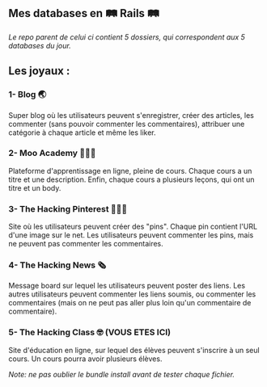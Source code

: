 
  ## Mes databases en 🛤 Rails 🛤

  *Le repo parent de celui ci contient 5 dossiers, qui correspondent aux 5 databases du jour.*

  <h2> Les joyaux :</h2>

  ### 1- Blog 🌏

  Super blog où les utilisateurs peuvent s'enregistrer, créer des articles, les commenter (sans pouvoir commenter les commentaires), attribuer une catégorie à chaque article et même les liker.

  ### 2- Moo Academy 👩🏽‍🎓

  Plateforme d'apprentissage en ligne, pleine de cours. Chaque cours a un titre et une description. Enfin, chaque cours a plusieurs leçons, qui ont un titre et un body.

  ### 3- The Hacking Pinterest 👨🏽‍🎨

  Site où les utilisateurs peuvent créer des "pins". Chaque pin contient l'URL d'une image sur le net. Les utilisateurs peuvent commenter les pins, mais ne peuvent pas commenter les commentaires.

  ### 4- The Hacking News 🗞

  Message board sur lequel les utilisateurs peuvent poster des liens. Les autres utilisateurs peuvent commenter les liens soumis, ou commenter les commentaires (mais on ne peut pas aller plus loin qu'un commentaire de commentaire). 

  ### 5- The Hacking Class 🤓 (VOUS ETES ICI)

  Site d'éducation en ligne, sur lequel des élèves peuvent s'inscrire à un seul cours. Un cours pourra avoir plusieurs élèves.

  *Note: ne pas oublier le bundle install avant de tester chaque fichier.*